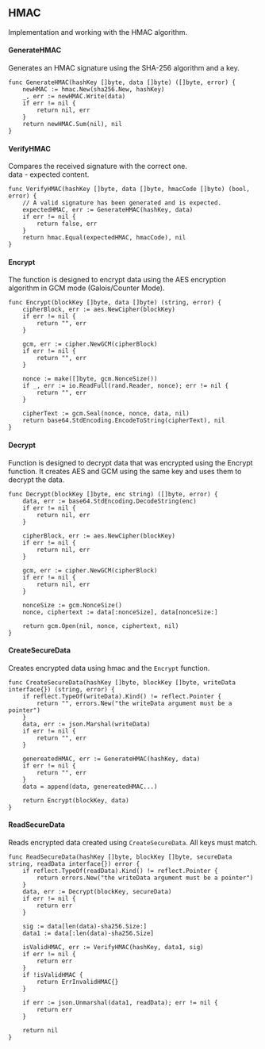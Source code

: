 ## HMAC
Implementation and working with the HMAC algorithm.

#### GenerateHMAC
Generates an HMAC signature using the SHA-256 algorithm and a key.
```golang
func GenerateHMAC(hashKey []byte, data []byte) ([]byte, error) {
	newHMAC := hmac.New(sha256.New, hashKey)
	_, err := newHMAC.Write(data)
	if err != nil {
		return nil, err
	}
	return newHMAC.Sum(nil), nil
}
```

#### VerifyHMAC
Compares the received signature with the correct one.<br>
data - expected content.
```golang
func VerifyHMAC(hashKey []byte, data []byte, hmacCode []byte) (bool, error) {
	// A valid signature has been generated and is expected.
	expectedHMAC, err := GenerateHMAC(hashKey, data)
	if err != nil {
		return false, err
	}
	return hmac.Equal(expectedHMAC, hmacCode), nil
}
```

#### Encrypt
The function is designed to encrypt data using the AES encryption algorithm in GCM mode (Galois/Counter Mode).
```golang
func Encrypt(blockKey []byte, data []byte) (string, error) {
	cipherBlock, err := aes.NewCipher(blockKey)
	if err != nil {
		return "", err
	}

	gcm, err := cipher.NewGCM(cipherBlock)
	if err != nil {
		return "", err
	}

	nonce := make([]byte, gcm.NonceSize())
	if _, err := io.ReadFull(rand.Reader, nonce); err != nil {
		return "", err
	}

	cipherText := gcm.Seal(nonce, nonce, data, nil)
	return base64.StdEncoding.EncodeToString(cipherText), nil
}
```

#### Decrypt
Function is designed to decrypt data that was encrypted using the Encrypt function.
It creates AES and GCM using the same key and uses them to decrypt the data.
```golang
func Decrypt(blockKey []byte, enc string) ([]byte, error) {
	data, err := base64.StdEncoding.DecodeString(enc)
	if err != nil {
		return nil, err
	}

	cipherBlock, err := aes.NewCipher(blockKey)
	if err != nil {
		return nil, err
	}

	gcm, err := cipher.NewGCM(cipherBlock)
	if err != nil {
		return nil, err
	}

	nonceSize := gcm.NonceSize()
	nonce, ciphertext := data[:nonceSize], data[nonceSize:]

	return gcm.Open(nil, nonce, ciphertext, nil)
}
```

#### CreateSecureData
Creates encrypted data using hmac and the `Encrypt` function.
```golang
func CreateSecureData(hashKey []byte, blockKey []byte, writeData interface{}) (string, error) {
	if reflect.TypeOf(writeData).Kind() != reflect.Pointer {
		return "", errors.New("the writeData argument must be a pointer")
	}
	data, err := json.Marshal(writeData)
	if err != nil {
		return "", err
	}

	genereatedHMAC, err := GenerateHMAC(hashKey, data)
	if err != nil {
		return "", err
	}
	data = append(data, genereatedHMAC...)

	return Encrypt(blockKey, data)
}
```

#### ReadSecureData
Reads encrypted data created using `CreateSecureData`. All keys must match.
```golang
func ReadSecureData(hashKey []byte, blockKey []byte, secureData string, readData interface{}) error {
	if reflect.TypeOf(readData).Kind() != reflect.Pointer {
		return errors.New("the writeData argument must be a pointer")
	}
	data, err := Decrypt(blockKey, secureData)
	if err != nil {
		return err
	}

	sig := data[len(data)-sha256.Size:]
	data1 := data[:len(data)-sha256.Size]

	isValidHMAC, err := VerifyHMAC(hashKey, data1, sig)
	if err != nil {
		return err
	}
	if !isValidHMAC {
		return ErrInvalidHMAC{}
	}

	if err := json.Unmarshal(data1, readData); err != nil {
		return err
	}

	return nil
}
```